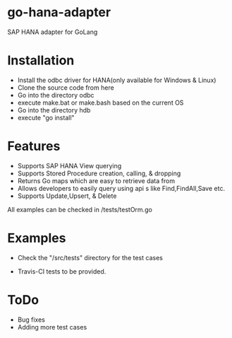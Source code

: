 go-hana-adapter
===============

SAP HANA adapter for GoLang

Installation
============

- Install the odbc driver for HANA(only available for Windows & Linux)
- Clone the source code from here
- Go into the directory odbc
- execute make.bat or make.bash based on the current OS
- Go into the directory hdb
- execute "go install"

Features
========

- Supports SAP HANA View querying
- Supports Stored Procedure creation, calling, & dropping
- Returns Go maps which are easy to retrieve data from
- Allows developers to easily query using api s like Find,FindAll,Save etc.
- Supports Update,Upsert, & Delete

All examples can be checked in /tests/testOrm.go 

Examples
========

- Check the "/src/tests" directory for the test cases

- Travis-CI tests to be provided.

ToDo
====

- Bug fixes
- Adding more test cases
